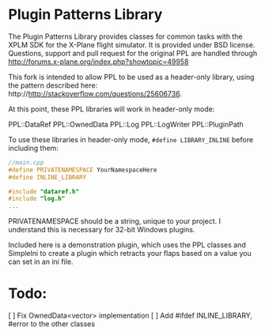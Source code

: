 Plugin Patterns Library
=======================

The Plugin Patterns Library provides classes for common tasks with the XPLM SDK for the X-Plane flight simulator. It is provided under BSD license. Questions, support and pull request for the original PPL are handled through http://forums.x-plane.org/index.php?showtopic=49958 

This fork is intended to allow PPL to be used as a header-only library, using the
pattern described here: http://http://stackoverflow.com/questions/25606736.

At this point, these PPL libraries will work in header-only mode:

PPL::DataRef
PPL::OwnedData
PPL::Log
PPL::LogWriter
PPL::PluginPath

To use these libraries in header-only mode, `#define LIBRARY_INLINE` before
including them:

```c++
//main.cpp
#define PRIVATENAMESPACE YourNamespaceHere
#define INLINE_LIBRARY

#include "dataref.h"
#include "log.h"
...
```

PRIVATENAMESPACE should be a string, unique to your project. I understand this
is necessary for 32-bit Windows plugins.

Included here is a demonstration plugin, which uses the PPL classes and SimpleIni
to create a plugin which retracts your flaps based on a value you can set in an
ini file.

Todo:
=====

[ ] Fix OwnedData<vector<float>> implementation
[ ] Add #ifdef INLINE_LIBRARY, #error to the other classes